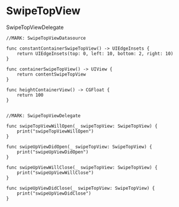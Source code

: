 # SwipeTopView


SwipeTopViewDelegate

    //MARK: SwipeTopViewDatasource

    func constantContainerSwipeTopView() -> UIEdgeInsets {
        return UIEdgeInsets(top: 0, left: 10, bottom: 2, right: 10)
    }
    
    func containerSwipeTopView() -> UIView {
        return contentSwipeTopView
    }
    
    func heightContainerView() -> CGFloat {
        return 100
    }


    //MARK: SwipeTopViewDelegate

    func swipeTopViewWillOpen(_ swipeTopView: SwipeTopView) {
        print("swipeTopViewWillOpen")
    }
    
    func swipeUpViewDidOpen(_ swipeTopView: SwipeTopView) {
        print("swipeUpViewDidOpen")
    }
    
    func swipeUpViewWillClose(_ swipeTopView: SwipeTopView) {
        print("swipeUpViewWillClose")
    }
    
    func swipeUpViewDidClose(_ swipeTopView: SwipeTopView) {
        print("swipeUpViewDidClose")
    }

